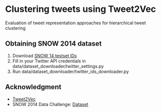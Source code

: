 # Clustering tweets using Tweet2Vec
Evaluation of tweet representation approaches for hierarchical tweet clustering


## Obtaining SNOW 2014 dataset
1. Download [SNOW 14 testset IDs](https://ndownloader.figshare.com/files/3176519)
2. Fill in your Twitter API credentials in data/dataset_downloader/twitter_settings.py
3. Run data/dataset_downloader/twitter_ids_downloader.py

## Acknowledgment

* [Tweet2Vec](https://github.com/bdhingra/tweet2vec)
* SNOW 2014 Data Challenge: [Dataset](https://figshare.com/articles/SNOW_2014_Data_Challenge/1003755)